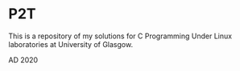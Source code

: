 # P2T
This is a repository of my solutions for C Programming Under Linux laboratories at University of Glasgow.

AD 2020
